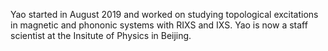 Yao started in August 2019 and worked on studying topological excitations in magnetic and phononic systems with RIXS and IXS. Yao is now a staff scientist at the Insitute of Physics in Beijing.
